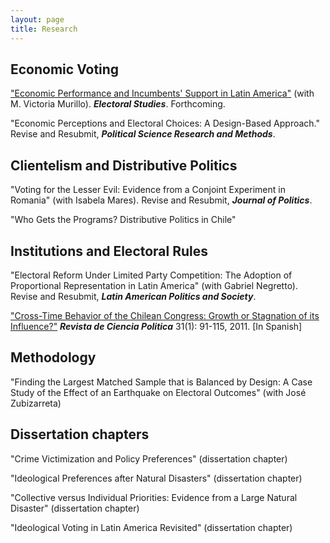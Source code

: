 ```yaml
---
layout: page
title: Research
---
```


## Economic Voting

["Economic Performance and Incumbents' Support in Latin America"](http://www.sciencedirect.com/science/article/pii/S0261379416302244) (with M.
Victoria Murillo). ***Electoral Studies***. Forthcoming.

"Economic Perceptions and Electoral Choices: A Design-Based Approach." Revise and Resubmit, ***Political Science Research and Methods***.

## Clientelism and Distributive Politics 

"Voting for the Lesser Evil: Evidence from a Conjoint Experiment in Romania" (with Isabela Mares). Revise and Resubmit, ***Journal of Politics***.

"Who Gets the Programs? Distributive Politics in Chile"

## Institutions and Electoral Rules

"Electoral Reform Under Limited Party Competition: The Adoption of Proportional Representation in Latin America" (with Gabriel Negretto). Revise and Resubmit, ***Latin American Politics and Society***.

["Cross-Time Behavior of the Chilean Congress: Growth or Stagnation of its Influence?"](http://www.scielo.cl/pdf/revcipol/v31n1/art05.pdf) ***Revista de Ciencia Politica*** 31(1): 91-115, 2011. [In Spanish]

## Methodology

"Finding the Largest Matched Sample that is Balanced by Design: A Case Study of the Effect of an Earthquake on Electoral Outcomes" (with José Zubizarreta)

## Dissertation chapters 

"Crime Victimization and Policy Preferences" (dissertation chapter)

"Ideological Preferences after Natural Disasters" (dissertation chapter)

"Collective versus Individual Priorities: Evidence from a Large Natural Disaster" (dissertation chapter) 

"Ideological Voting in Latin America Revisited" (dissertation chapter) 


